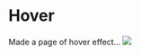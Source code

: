 # Hover
Made a page of hover effect...
<img src="https://codemyui.com/wp-content/uploads/2021/05/CSS-Mouse-out-Transition-Background-Colour-Hover-Animation.gif">
